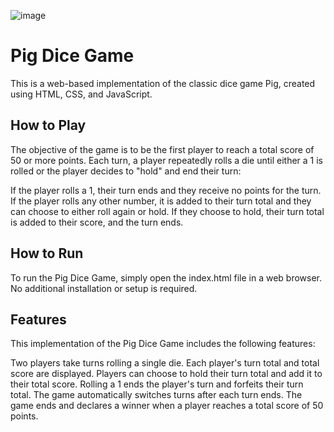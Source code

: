 ![image](https://github.com/sreelachu22/ILP_PROJECT_PIG_GAME/assets/71555915/c1cba160-4885-4894-930e-446448d6b11f)

# Pig Dice Game

This is a web-based implementation of the classic dice game Pig, created using HTML, CSS, and JavaScript.

## How to Play
The objective of the game is to be the first player to reach a total score of 50 or more points. Each turn, a player repeatedly rolls a die until either a 1 is rolled or the player decides to "hold" and end their turn:

If the player rolls a 1, their turn ends and they receive no points for the turn.
If the player rolls any other number, it is added to their turn total and they can choose to either roll again or hold. If they choose to hold, their turn total is added to their score, and the turn ends.

## How to Run
To run the Pig Dice Game, simply open the index.html file in a web browser. No additional installation or setup is required.

## Features
This implementation of the Pig Dice Game includes the following features:

Two players take turns rolling a single die.
Each player's turn total and total score are displayed.
Players can choose to hold their turn total and add it to their total score.
Rolling a 1 ends the player's turn and forfeits their turn total.
The game automatically switches turns after each turn ends.
The game ends and declares a winner when a player reaches a total score of 50 points.
